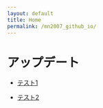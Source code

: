 ```yaml
---
layout: default
title: Home
permalink: /mn2007_github_io/
---
```


# アップデート

- [テスト1](./md/test1.md)

- [テスト2](./md/test2.md)